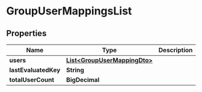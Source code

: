 # GroupUserMappingsList

## Properties

| Name                 | Type                                                          | Description | Notes      |
| -------------------- | ------------------------------------------------------------- | ----------- | ---------- |
| **users**            | [**List&lt;GroupUserMappingDto&gt;**](GroupUserMappingDto.md) |             | [optional] |
| **lastEvaluatedKey** | **String**                                                    |             | [optional] |
| **totalUserCount**   | **BigDecimal**                                                |             | [optional] |
